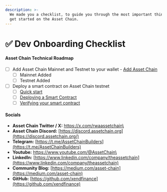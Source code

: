 ```yaml
---
description: >-
  We made you a checklist, to guide you through the most important things, to
  get started on the Asset Chain.
---
```


# ✅ Dev Onboarding Checklist

#### Asset Chain Technical Roadmap <a href="#mode-technical-roadmap" id="mode-technical-roadmap"></a>

* [ ] Add Asset Chain Mainnet and Testnet to your wallet - [Add Asset Chain](../general-info/add-asset-chain.md)
  * [ ] Mainnet Added
  * [ ] Testnet Added
* [ ] Deploy a smart contract on Asset Chain testnet
  * [ ] [Quick start](quick-start.md)
  * [ ] [Deploying a Smart Contract](quick-start.md)
  * [ ] [Verifying your smart contract](../general-info/contract-verification.md)

#### Socials <a href="#socials" id="socials"></a>

* **Asset Chain Twitter / X:** [https://x.com/rwaassetchain\
  ](https://x.com/rwaassetchain)
* **Asset Chain Discord:** [https://discord.assetchain.org](https://discord.assetchain.org/)
* **Telegram:** [https://t.me/AssetChainBuilders](https://t.me/AssetChainBuilders)
* **Youtube:** [https://www.youtube.com/@AssetChain\
  ](https://www.youtube.com/@AssetChain)
* **LinkedIn:** [https://www.linkedin.com/company/theassetchain](https://www.linkedin.com/company/theassetchain)
* **Community Blog:** [https://medium.com/asset-chain](https://medium.com/asset-chain)
* **GitHub:** [https://github.com/xendfinance](https://github.com/xendfinance)
